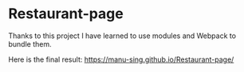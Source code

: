 # Restaurant-page

Thanks to this project I have learned to use modules and Webpack to bundle them.

Here is the final result: https://manu-sing.github.io/Restaurant-page/
